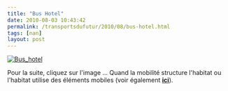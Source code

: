 ```yaml
---
title: "Bus Hotel"
date: 2010-08-03 10:43:42
permalink: /transportsdufutur/2010/08/bus-hotel.html
tags: [nan]
layout: post
---
```


<a href="http://www.flickr.com/photos/antonas/sets/72157605513990400/show/with/2940574829/" rel="lightbox"><img alt="Bus_hotel" border="0" class="asset asset-image at-xid-6a0120a66d2ad4970b0133f2d0b478970b " src="/wp-content/uploads/sites/6/old/6a0120a66d2ad4970b0133f2d0b478970b-500pi.jpg" title="Bus_hotel" /> <p style="text-align: justify"></p></a>Pour la suite, cliquez sur l'image ... Quand la mobilité structure l'habitat ou l'habitat utilise des éléments mobiles (voir également <strong><a href="https://gabrielplassat.github.io/transportsdufutur/2010/04/lavenir-des-bouteilles-passe-par-la-logistique.html" target="_blank">ici</a></strong>).<br />
